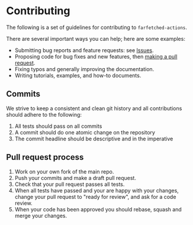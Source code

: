 # Contributing

The following is a set of guidelines for contributing to `farfetched-actions`.

There are several important ways you can help; here are some examples:

-   Submitting bug reports and feature requests: see [Issues](https://github.com/equinor/farfetched-actions/issues).
-   Proposing code for bug fixes and new features, then [making a pull request](https://docs.github.com/en/pull-requests/collaborating-with-pull-requests/proposing-changes-to-your-work-with-pull-requests/about-pull-requests).
-   Fixing typos and generally improving the documentation.
-   Writing tutorials, examples, and how-to documents.

## Commits

We strive to keep a consistent and clean git history and all contributions should adhere to the following:

1. All tests should pass on all commits
1. A commit should do one atomic change on the repository
1. The commit headline should be descriptive and in the imperative

## Pull request process

1. Work on your own fork of the main repo.
1. Push your commits and make a draft pull request.
1. Check that your pull request passes all tests.
1. When all tests have passed and your are happy with your changes, change your pull request to "ready for review", and ask for a code review.
1. When your code has been approved you should rebase, squash and merge your changes.
